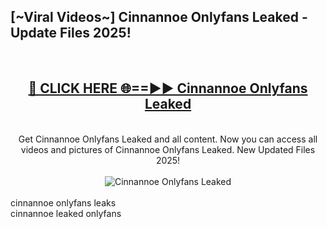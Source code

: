 <h2>[~Viral Videos~] Cinnannoe Onlyfans Leaked - Update Files 2025!</h2>
<br>
<div align="center">
<h2><a href="https://betterlinks.top/A2PfLJ" rel="nofollow">🔴 CLICK HERE 🌐==►► Cinnannoe Onlyfans Leaked</a></h2>
<br>
Get Cinnannoe Onlyfans Leaked and all content. Now you can access all videos and pictures of Cinnannoe Onlyfans Leaked. New Updated Files 2025!
<br>
<br>
<a href="https://betterlinks.top/A2PfLJ" rel="nofollow" data-target="animated-image.originalLink"><img src="https://i.ibb.co.com/WyWwxjT/player-gif2.gif" alt="Cinnannoe Onlyfans Leaked" style="max-width: 100%; display: inline-block;" data-target="animated-image.originalImage"></a>
</div>
<br>
cinnannoe onlyfans leaks<br>
cinnannoe leaked onlyfans